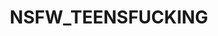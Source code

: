 ---
title: NSFW_TEENSFUCKING
crosslinks:
- livven
- nsfw_hard
- Asshole_Lover
- nsfw_young
- NSFW_SexToday
---